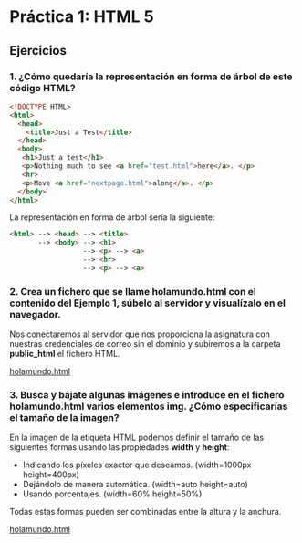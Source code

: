 # Práctica 1: HTML 5

## Ejercicios

### 1. ¿Cómo quedaría la representación en forma de árbol de este código HTML?

``` HTML
<!DOCTYPE HTML>
<html>
  <head>
    <title>Just a Test</title>
  </head>
  <body>
   <h1>Just a test</h1>
   <p>Nothing much to see <a href="test.html">here</a>. </p>
   <hr>
   <p>Move <a href="nextpage.html">along</a>. </p>
  </body>
</html>
```

La representación en forma de arbol sería la siguiente:
``` HTML
<html> --> <head> --> <title>
       --> <body> --> <h1>
                  --> <p> --> <a>
                  --> <hr>
                  --> <p> --> <a>
```

### 2. Crea un fichero que se llame holamundo.html con el contenido del Ejemplo 1, súbelo al servidor y visualízalo en el navegador.

Nos conectaremos al servidor que nos proporciona la asignatura con nuestras credenciales de correo sin el dominio y subiremos a la carpeta **public_html** el fichero HTML.

[holamundo.html](holamundo.html)

### 3. Busca y bájate algunas imágenes e introduce en el fichero holamundo.html varios elementos img. ¿Cómo especificarías el tamaño de la imagen?

En la imagen de la etiqueta HTML podemos definir el tamaño de las siguientes formas usando las propiedades **width** y **height**:
- Indicando los píxeles exactor que deseamos. (width=1000px height=400px)
- Dejándolo de manera automática. (width=auto height=auto)
- Usando porcentajes. (width=60% height=50%)

Todas estas formas pueden ser combinadas entre la altura y la anchura.

[holamundo.html](holamundo.html)
